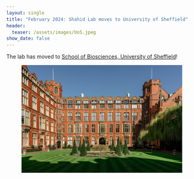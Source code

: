 ```yaml
---
layout: single
title: "February 2024: Shahid Lab moves to University of Sheffield"
header:
  teaser: /assets/images/UoS.jpeg
show_date: false
---
```

The lab has moved to [School of Biosciences, University of Sheffield](https://www.sheffield.ac.uk/biosciences)!
<figure class="half">
    <a href="/assets/images/UoS.jpeg"><img src="/assets/images/UoS.jpeg"></a>
</figure>
